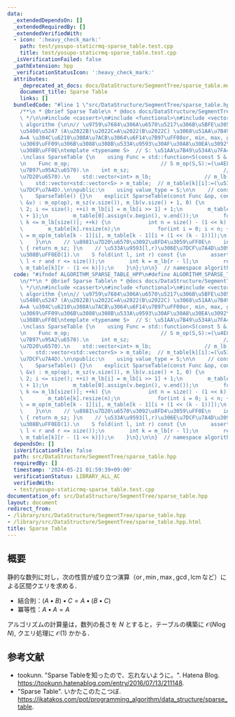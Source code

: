 ```yaml
---
data:
  _extendedDependsOn: []
  _extendedRequiredBy: []
  _extendedVerifiedWith:
  - icon: ':heavy_check_mark:'
    path: test/yosupo-staticrmq-sparse_table.test.cpp
    title: test/yosupo-staticrmq-sparse_table.test.cpp
  _isVerificationFailed: false
  _pathExtension: hpp
  _verificationStatusIcon: ':heavy_check_mark:'
  attributes:
    _deprecated_at_docs: docs/DataStructure/SegmentTree/sparse_table.md
    document_title: Sparse Table
    links: []
  bundledCode: "#line 1 \"src/DataStructure/SegmentTree/sparse_table.hpp\"\n\n\n\n\
    /**\n * @brief Sparse Table\n * @docs docs/DataStructure/SegmentTree/sparse_table.md\n\
    \ */\n\n#include <cassert>\n#include <functional>\n#include <vector>\n\nnamespace\
    \ algorithm {\n\n// \u9759\u7684\u306A\u6570\u5217\u306B\u5BFE\u3057\uFF0C\u7D50\
    \u5408\u5247 (A\u2022B)\u2022C=A\u2022(B\u2022C) \u3068\u51AA\u7B49\u6027 A\u2022\
    A=A \u304C\u6210\u308A\u7ACB\u3064\u6F14\u7B97\uFF08or, min, max, gcd, lcm\u306A\
    \u3069\uFF09\u306B\u3088\u308B\u533A\u9593\u30AF\u30A8\u30EA\u3092\u6C42\u3081\
    \u308B\uFF0E\ntemplate <typename S>  // S: \u51AA\u7B49\u534A\u7FA4\u306E\u578B\
    .\nclass SparseTable {\n    using Func = std::function<S(const S &, const S &)>;\n\
    \n    Func m_op;                             // S m_op(S,S):=(\u4E8C\u9805\u6F14\
    \u7B97\u95A2\u6570).\n    int m_sz;                              // m_sz:=(\u8981\
    \u7D20\u6570).\n    std::vector<int> m_lb;                 // m_lb[x]:=floor(log2(x)).\n\
    \    std::vector<std::vector<S> > m_table;  // m_table[k][i]:=(\u533A\u9593[i,i+2^k)\u306E\
    \u7DCF\u7A4D).\n\npublic:\n    using value_type = S;\n\n    // constructor. O(N*logN).\n\
    \    SparseTable() {}\n    explicit SparseTable(const Func &op, const std::vector<S>\
    \ &v) : m_op(op), m_sz(v.size()), m_lb(v.size() + 1, 0) {\n        for(int i =\
    \ 2; i <= size(); ++i) m_lb[i] = m_lb[i >> 1] + 1;\n        m_table.resize(m_lb[size()]\
    \ + 1);\n        m_table[0].assign(v.begin(), v.end());\n        for(int k = 1;\
    \ k <= m_lb[size()]; ++k) {\n            int n = size() - (1 << k) + 1;\n    \
    \        m_table[k].resize(n);\n            for(int i = 0; i < n; ++i) m_table[k][i]\
    \ = m_op(m_table[k - 1][i], m_table[k - 1][i + (1 << (k - 1))]);\n        }\n\
    \    }\n\n    // \u8981\u7D20\u6570\u3092\u8FD4\u3059\uFF0E\n    int size() const\
    \ { return m_sz; }\n    // \u533A\u9593[l,r)\u306E\u7DCF\u7A4D\u3092\u6C42\u3081\
    \u308B\uFF0EO(1).\n    S fold(int l, int r) const {\n        assert(0 <= l and\
    \ l < r and r <= size());\n        int k = m_lb[r - l];\n        return m_op(m_table[k][l],\
    \ m_table[k][r - (1 << k)]);\n    }\n};\n\n}  // namespace algorithm\n\n\n"
  code: "#ifndef ALGORITHM_SPARSE_TABLE_HPP\n#define ALGORITHM_SPARSE_TABLE_HPP 1\n\
    \n/**\n * @brief Sparse Table\n * @docs docs/DataStructure/SegmentTree/sparse_table.md\n\
    \ */\n\n#include <cassert>\n#include <functional>\n#include <vector>\n\nnamespace\
    \ algorithm {\n\n// \u9759\u7684\u306A\u6570\u5217\u306B\u5BFE\u3057\uFF0C\u7D50\
    \u5408\u5247 (A\u2022B)\u2022C=A\u2022(B\u2022C) \u3068\u51AA\u7B49\u6027 A\u2022\
    A=A \u304C\u6210\u308A\u7ACB\u3064\u6F14\u7B97\uFF08or, min, max, gcd, lcm\u306A\
    \u3069\uFF09\u306B\u3088\u308B\u533A\u9593\u30AF\u30A8\u30EA\u3092\u6C42\u3081\
    \u308B\uFF0E\ntemplate <typename S>  // S: \u51AA\u7B49\u534A\u7FA4\u306E\u578B\
    .\nclass SparseTable {\n    using Func = std::function<S(const S &, const S &)>;\n\
    \n    Func m_op;                             // S m_op(S,S):=(\u4E8C\u9805\u6F14\
    \u7B97\u95A2\u6570).\n    int m_sz;                              // m_sz:=(\u8981\
    \u7D20\u6570).\n    std::vector<int> m_lb;                 // m_lb[x]:=floor(log2(x)).\n\
    \    std::vector<std::vector<S> > m_table;  // m_table[k][i]:=(\u533A\u9593[i,i+2^k)\u306E\
    \u7DCF\u7A4D).\n\npublic:\n    using value_type = S;\n\n    // constructor. O(N*logN).\n\
    \    SparseTable() {}\n    explicit SparseTable(const Func &op, const std::vector<S>\
    \ &v) : m_op(op), m_sz(v.size()), m_lb(v.size() + 1, 0) {\n        for(int i =\
    \ 2; i <= size(); ++i) m_lb[i] = m_lb[i >> 1] + 1;\n        m_table.resize(m_lb[size()]\
    \ + 1);\n        m_table[0].assign(v.begin(), v.end());\n        for(int k = 1;\
    \ k <= m_lb[size()]; ++k) {\n            int n = size() - (1 << k) + 1;\n    \
    \        m_table[k].resize(n);\n            for(int i = 0; i < n; ++i) m_table[k][i]\
    \ = m_op(m_table[k - 1][i], m_table[k - 1][i + (1 << (k - 1))]);\n        }\n\
    \    }\n\n    // \u8981\u7D20\u6570\u3092\u8FD4\u3059\uFF0E\n    int size() const\
    \ { return m_sz; }\n    // \u533A\u9593[l,r)\u306E\u7DCF\u7A4D\u3092\u6C42\u3081\
    \u308B\uFF0EO(1).\n    S fold(int l, int r) const {\n        assert(0 <= l and\
    \ l < r and r <= size());\n        int k = m_lb[r - l];\n        return m_op(m_table[k][l],\
    \ m_table[k][r - (1 << k)]);\n    }\n};\n\n}  // namespace algorithm\n\n#endif\n"
  dependsOn: []
  isVerificationFile: false
  path: src/DataStructure/SegmentTree/sparse_table.hpp
  requiredBy: []
  timestamp: '2024-05-21 01:59:39+09:00'
  verificationStatus: LIBRARY_ALL_AC
  verifiedWith:
  - test/yosupo-staticrmq-sparse_table.test.cpp
documentation_of: src/DataStructure/SegmentTree/sparse_table.hpp
layout: document
redirect_from:
- /library/src/DataStructure/SegmentTree/sparse_table.hpp
- /library/src/DataStructure/SegmentTree/sparse_table.hpp.html
title: Sparse Table
---
```

## 概要

静的な数列に対し，次の性質が成り立つ演算（$\operatorname{or}, \min, \max, \gcd, \operatorname{lcm}$など）による区間クエリを求める．

- 結合則：$(A \bullet B) \bullet C = A \bullet (B \bullet C)$
- 冪等性：$A \bullet A = A$

アルゴリズムの計算量は，数列の長さを $N$ とすると，テーブルの構築に $\mathcal{O}(N \log N),$ クエリ処理に $\mathcal{O}(1)$ かかる．


## 参考文献

- tookunn. "Sparse Tableを知ったので、忘れないように。". Hatena Blog. <https://tookunn.hatenablog.com/entry/2016/07/13/211148>.
- "Sparse Table". いかたこのたこつぼ. <https://ikatakos.com/pot/programming_algorithm/data_structure/sparse_table>.
